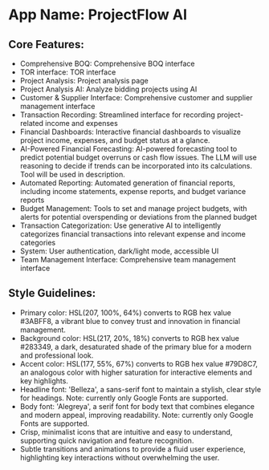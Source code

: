 # **App Name**: ProjectFlow AI

## Core Features:

- Comprehensive BOQ: Comprehensive BOQ interface
- TOR interface: TOR interface
- Project Analysis: Project analysis page
- Project Analysis AI: Analyze bidding projects using AI
- Customer & Supplier Interface: Comprehensive customer and supplier management interface
- Transaction Recording: Streamlined interface for recording project-related income and expenses
- Financial Dashboards: Interactive financial dashboards to visualize project income, expenses, and budget status at a glance.
- AI-Powered Financial Forecasting: AI-powered forecasting tool to predict potential budget overruns or cash flow issues. The LLM will use reasoning to decide if trends can be incorporated into its calculations. Tool will be used in description.
- Automated Reporting: Automated generation of financial reports, including income statements, expense reports, and budget variance reports
- Budget Management: Tools to set and manage project budgets, with alerts for potential overspending or deviations from the planned budget
- Transaction Categorization: Use generative AI to intelligently categorizes financial transactions into relevant expense and income categories
- System: User authentication, dark/light mode, accessible UI
- Team Management Interface: Comprehensive team management interface

## Style Guidelines:

- Primary color: HSL(207, 100%, 64%) converts to RGB hex value #3ABFF8, a vibrant blue to convey trust and innovation in financial management.
- Background color: HSL(217, 20%, 18%) converts to RGB hex value #283349, a dark, desaturated shade of the primary blue for a modern and professional look.
- Accent color: HSL(177, 55%, 67%) converts to RGB hex value #79D8C7, an analogous color with higher saturation for interactive elements and key highlights.
- Headline font: 'Belleza', a sans-serif font to maintain a stylish, clear style for headings. Note: currently only Google Fonts are supported.
- Body font: 'Alegreya', a serif font for body text that combines elegance and modern appeal, improving readability. Note: currently only Google Fonts are supported.
- Crisp, minimalist icons that are intuitive and easy to understand, supporting quick navigation and feature recognition.
- Subtle transitions and animations to provide a fluid user experience, highlighting key interactions without overwhelming the user.